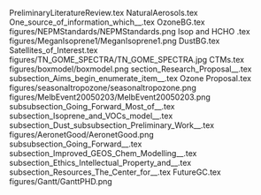 PreliminaryLiteratureReview.tex
NaturalAerosols.tex
One_source_of_information_which__.tex
OzoneBG.tex
figures/NEPMStandards/NEPMStandards.png
Isop and HCHO .tex
figures/MeganIsoprene1/MeganIsoprene1.png
DustBG.tex
Satellites_of_Interest.tex
figures/TN_GOME_SPECTRA/TN_GOME_SPECTRA.jpg
CTMs.tex
figures/boxmodel/boxmodel.png
section_Research_Proposal__.tex
subsection_Aims_begin_enumerate_item__.tex
Ozone Proposal.tex
figures/seasonaltropozone/seasonaltropozone.png
figures/MelbEvent20050203/MelbEvent20050203.png
subsubsection_Going_Forward_Most_of__.tex
subsection_Isoprene_and_VOCs_model__.tex
subsection_Dust_subsubsection_Preliminary_Work__.tex
figures/AeronetGood/AeronetGood.png
subsubsection_Going_Forward__.tex
subsection_Improved_GEOS_Chem_Modelling__.tex
subsection_Ethics_Intellectual_Property_and__.tex
subsection_Resources_The_Center_for__.tex
FutureGC.tex
figures/Gantt/GanttPHD.png
